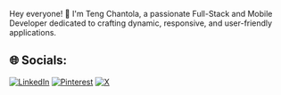 Hey everyone! 👋 I'm Teng Chantola, a passionate Full-Stack and Mobile Developer dedicated to crafting dynamic, responsive, and user-friendly applications.


## 🌐 Socials:
[![LinkedIn](https://img.shields.io/badge/LinkedIn-%230077B5.svg?logo=linkedin&logoColor=white)](https://linkedin.com/in/https://www.linkedin.com/in/teng-chantola-09b292297/) [![Pinterest](https://img.shields.io/badge/Pinterest-%23E60023.svg?logo=Pinterest&logoColor=white)](https://pinterest.com/https://www.pinterest.com/tengchantola/) [![X](https://img.shields.io/badge/X-black.svg?logo=X&logoColor=white)](https://x.com/https://x.com/tengchanto41463) 

<!-- Proudly created with GPRM ( https://gprm.itsvg.in ) -->
